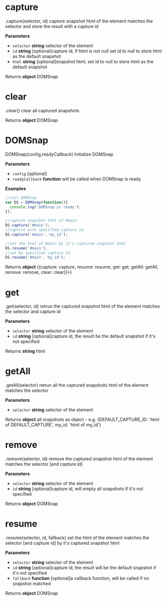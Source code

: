 # capture

.capture(selector, id)
capture snapshot html of the element matches the selector and store the result with a capture id

**Parameters**

-   `selector` **string** selector of the element
-   `id` **string** [optional]capture id, if html is not null set id to null to store html as the default snapshot
-   `html` **string** [optional]snapshot html, set id to null to store html as the default snapshot

Returns **object** DOMSnap

# clear

.clear()
clear all captured snapshots

Returns **object** DOMSnap

# DOMSnap

DOMSnap(config,readyCallback)
Initialize DOMSnap

**Parameters**

-   `config`  [optional]
-   `readyCallback` **function** will be called when DOMSnap is ready

**Examples**

```javascript
//init DOMSnap
var DS = DOMSnap(function(){
  console.log('DOMSnap is ready');
});

//capture snapshot html of #main
DS.capture('#main');
//capture with specified capture id
DS.capture('#main','my_id');

//set the html of #main by it's captured snapshot html
DS.resume('#main');
//set by specified capture id
DS.resume('#main','my_id');
```

Returns **object** {{capture: capture, resume: resume, get: get, getAll: getAll, remove: remove, clear: clear}|*}

# get

.get(selector, id)
retrun the captured snapshot html of the element matches the selector and capture id

**Parameters**

-   `selector` **string** selector of the element
-   `id` **string** [optional]capture id, the result be the default snapshot if it's not specified

Returns **string** html

# getAll

.getAll(selector)
retrun all the captured snapshots html of the element matches the selector

**Parameters**

-   `selector` **string** selector of the element

Returns **object** all snapshots as object - e.g. {DEFAULT_CAPTURE_ID: 'html of DEFAULT_CAPTURE', my_id: 'html of my_id'}

# remove

.remove(selector, id)
remove the captured snapshot html of the element matches the selector [and capture id]

**Parameters**

-   `selector` **string** selector of the element
-   `id` **string** [optional]capture id, will empty all snapshots if it's not specified

Returns **object** DOMSnap

# resume

.resume(selector, id, fallback)
set the html of the element matches the selector [and capture id] by it's captured snapshot html

**Parameters**

-   `selector` **string** selector of the element
-   `id` **string** [optional]capture id, the result will be the default snapshot if it's not specified
-   `fallback` **function** [optional]a callback function, will be called if no snapshot matched

Returns **object** DOMSnap
